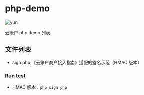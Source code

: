 # php-demo

![yun](http://www.yunzhanghu.com/img/logo.png)

云账户 php demo 列表

## 文件列表

* sign.php 《云账户商户接入指南》适配的签名示范（HMAC 版本）

### Run test

- HMAC 版本：`php sign.php`


